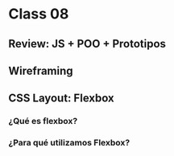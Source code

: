 # Class 08

## Review: JS + POO + Prototipos

## Wireframing

## CSS Layout: Flexbox

### ¿Qué es flexbox?

### ¿Para qué utilizamos Flexbox?



